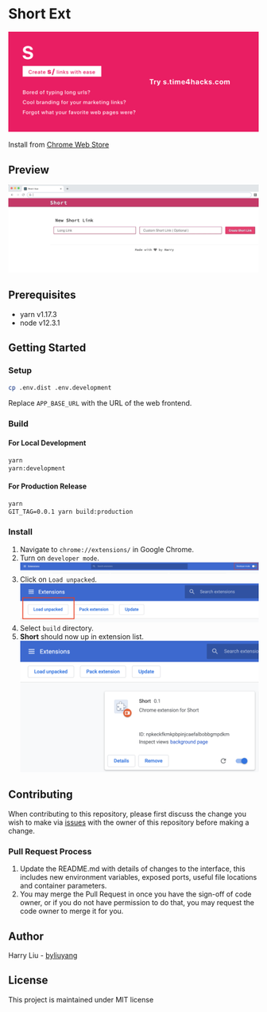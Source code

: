 # Short Ext
![](promo/marquee.png)

Install from [Chrome Web Store](https://short-d.com/r/ext)

## Preview
![](doc/usage.gif)

## Prerequisites
- yarn v1.17.3
- node v12.3.1

## Getting Started
### Setup
```bash
cp .env.dist .env.development
```
Replace `APP_BASE_URL` with the URL of the web frontend.

### Build
#### For Local Development
```
yarn
yarn:development
```

#### For Production Release
```
yarn
GIT_TAG=0.0.1 yarn build:production
```

### Install
1. Navigate to `chrome://extensions/` in Google Chrome.
2. Turn on `developer mode`.
![](doc/screenshot/developer-mode.png)
3. Click on `Load unpacked`.
![](doc/screenshot/load-unpacked.png)
4. Select `build` directory.
5. **Short** should now up in extension list.
![](doc/screenshot/extension.png)

## Contributing
When contributing to this repository, please first discuss the change you wish to make via [issues](https://short-d.com/r/extissue) with the owner of this repository before making a change.

### Pull Request Process
1. Update the README.md with details of changes to the interface, this includes new environment 
   variables, exposed ports, useful file locations and container parameters.
2. You may merge the Pull Request in once you have the sign-off of code owner, or if you 
   do not have permission to do that, you may request the code owner to merge it for you.

## Author
Harry Liu - [byliuyang](https://github.com/byliuyang)

## License
This project is maintained under MIT license
